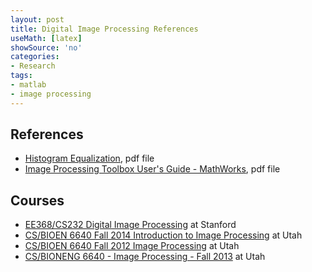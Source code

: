 ```yaml
---
layout: post
title: Digital Image Processing References
useMath: [latex]
showSource: 'no'
categories:
- Research
tags:
- matlab
- image processing
---
```


## References
 - [Histogram Equalization][1], pdf file
 - [Image Processing Toolbox User's Guide - MathWorks][2], pdf file


## Courses
 - [EE368/CS232 Digital Image Processing][3] at Stanford
 - [CS/BIOEN 6640 Fall 2014 Introduction to Image Processing][6] at Utah
 - [CS/BIOEN 6640 Fall 2012 Image Processing][4] at Utah
 - [CS/BIONENG 6640 - Image Processing - Fall 2013][5] at Utah
















[6]: http://www.sci.utah.edu/~gerig/CS6640-F2014/CS6640-F2014.html
[5]: http://www.eng.utah.edu/~cs6640/
[4]: http://www.sci.utah.edu/~gerig/CS6640-F2012/CS6640-F2012.html
[3]: http://web.stanford.edu/class/ee368/handouts.html
[2]: http://www.mathworks.com/help/pdf_doc/images/images_tb.pdf
[1]: http://www.math.uci.edu/icamp/courses/math77c/demos/hist_eq.pdf